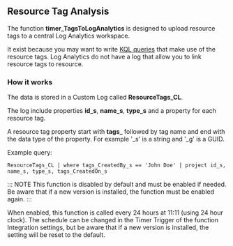 ## Resource Tag Analysis

The function **timer_TagsToLogAnalytics** is designed to upload resource tags to a central Log Analytics workspace.

It exist because you may want to write [KQL queries](https://docs.microsoft.com/en-us/azure/data-explorer/kusto/query/) that make use of the resource tags. Log Analytics do not have a log that allow you to link resource tags to resource.

### How it works

The data is stored in a Custom Log called **ResourceTags_CL**.

The log include properties **id_s**, **name_s**, **type_s** and a property for each resource tag.

A resource tag property start with **tags_** followed by tag name and end with the data type of the property. For example '_s' is a string and '_g' is a GUID.

Example query:

```kusto
ResourceTags_CL | where tags_CreatedBy_s == 'John Doe' | project id_s, name_s, type_s, tags_CreatedOn_s
```

::: NOTE
This function is disabled by default and must be enabled if needed.
Be aware that if a new version is installed, the function must be enabled again.
:::

When enabled, this function is called every 24 hours at 11:11 (using 24 hour clock). The schedule can be changed in the Timer Trigger of the function Integration settings, but be aware that if a new version is installed, the setting will be reset to the default.
